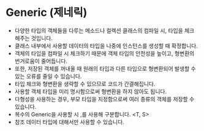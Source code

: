 # Generic (제네릭)
* 다양한 타입의 객체들을 다루는 메소드나 컬렉션 클래스의 컴파일 시, 타입을 체크해주는 것입니다.
* 클래스 내부에서 사용할 데이터의 타입을 나중에 인스턴스를 생성할 때 확정합니다.
* 객체의 타입을 컴파일 시 체크하기 때문에 객체 타입의 안전성을 높이고, 형변환의 번거로움이 줄어듭니다.
* 또한, 저장된 객체를 꺼내올 때 원래의 타입과 다른 타입으로 형변환되어 발생할 수 있는 오류를 줄일 수 있습니다.
* 타입 체크와 형변환을 생략할 수 있으므로 코드가 간결해집니다.
* 사용할 객체 타입을 미리 명시함으로써 형변환을 하지 않아도 됩니다.
* 다형성을 사용하는 경우, 부모 타입을 지정함으로써 여러 종류의 객체를 저장할 수 있습니다.
* 복수의 Generic을 사용할 시 ,를 사용해 구분합니다. <T, S>
* 참조 데이터 타입에 대해서만 사용할 수 있습니다.